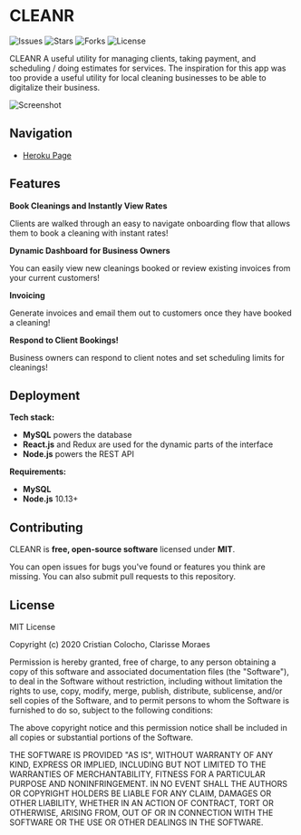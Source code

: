 CLEANR
========

![Issues](https://img.shields.io/github/issues/chosafine/CLEANR)
![Stars](https://img.shields.io/github/stars/chosafine/CLEANR)
![Forks](https://img.shields.io/github/forks/chosafine/CLEANR)
![License](https://img.shields.io/github/license/chosafine/CLEANR)

CLEANR A useful utility for managing clients, taking payment, and scheduling / doing estimates for services. The inspiration for this app was too provide a useful utility for local cleaning businesses to be able to digitalize their business.

![Screenshot]()

## Navigation

- [Heroku Page](https://cleanr-app.herokuapp.com)

## Features

**Book Cleanings and Instantly View Rates**

Clients are walked through an easy to navigate onboarding flow that allows them to book a cleaning with instant rates!

**Dynamic Dashboard for Business Owners**

You can easily view new cleanings booked or review existing invoices from your current customers!

**Invoicing**

Generate invoices and email them out to customers once they have booked a cleaning!

**Respond to Client Bookings!**

Business owners can respond to client notes and set scheduling limits for cleanings!

## Deployment

**Tech stack:**

- **MySQL** powers the database
- **React.js** and Redux are used for the dynamic parts of the interface
- **Node.js** powers the REST API

**Requirements:**

- **MySQL**
- **Node.js** 10.13+


## Contributing

CLEANR is **free, open-source software** licensed under **MIT**.

You can open issues for bugs you've found or features you think are missing. You can also submit pull requests to this repository.

## License

MIT License

Copyright (c) 2020 Cristian Colocho, Clarisse Moraes

Permission is hereby granted, free of charge, to any person obtaining a copy
of this software and associated documentation files (the "Software"), to deal
in the Software without restriction, including without limitation the rights
to use, copy, modify, merge, publish, distribute, sublicense, and/or sell
copies of the Software, and to permit persons to whom the Software is
furnished to do so, subject to the following conditions:

The above copyright notice and this permission notice shall be included in all
copies or substantial portions of the Software.

THE SOFTWARE IS PROVIDED "AS IS", WITHOUT WARRANTY OF ANY KIND, EXPRESS OR
IMPLIED, INCLUDING BUT NOT LIMITED TO THE WARRANTIES OF MERCHANTABILITY,
FITNESS FOR A PARTICULAR PURPOSE AND NONINFRINGEMENT. IN NO EVENT SHALL THE
AUTHORS OR COPYRIGHT HOLDERS BE LIABLE FOR ANY CLAIM, DAMAGES OR OTHER
LIABILITY, WHETHER IN AN ACTION OF CONTRACT, TORT OR OTHERWISE, ARISING FROM,
OUT OF OR IN CONNECTION WITH THE SOFTWARE OR THE USE OR OTHER DEALINGS IN THE
SOFTWARE.
